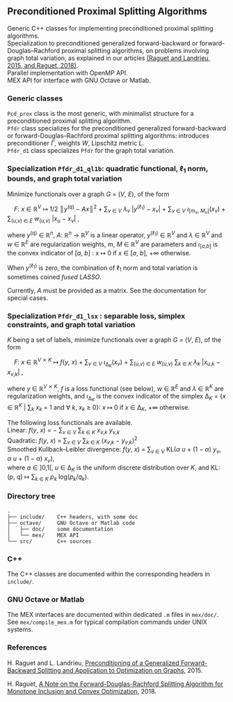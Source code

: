 ## Preconditioned Proximal Splitting Algorithms

Generic C++ classes for implementing preconditioned proximal splitting algorithms.  
Specialization to preconditioned generalized forward-backward or forward-Douglas–Rachford proximal splitting algorithms, on problems involving graph total variation, as explained in our articles [(Raguet and Landrieu, 2015, and Raguet, 2018)](#references).  
Parallel implementation with OpenMP API.  
MEX API for interface with GNU Octave or Matlab.  

### Generic classes
`Pcd_prox` class is the most generic, with minimalist structure for a preconditioned proximal splitting algorithm.  
`Pfdr` class specializes for the preconditioned generalized forward-backward or forward-Douglas–Rachford proximal splitting algorithms: introduces preconditioner _Γ_, weights _W_, Lipschitz metric _L_.  
`Pfdr_d1` class specializes `Pfdr` for the graph total variation.  

### Specialization `Pfdr_d1_ql1b`: quadratic functional, ℓ<sub>1</sub> norm, bounds, and graph total variation
Minimize functionals over a graph _G_ = (_V_, _E_), of the form   

    _F_: _x_ ∈ ℝ<sup>_V_</sup> ↦  1/2 ║_y_<sup>(q)</sup> − _A_<i>x</i>║<sup>2</sup> +
 ∑<sub>_v_ ∈ _V_</sub> _λ_<sub>_v_</sub> |_y_<sup>(ℓ<sub>1</sub>)</sup> − _x_<sub>_v_</sub>| +
 ∑<sub>_v_ ∈ _V_</sub> _ι_<sub>[_m_<sub>_v_</sub>, _M_<sub>_v_</sub>]</sub>(_x_<sub>_v_</sub>) +
 ∑<sub>(_u_,_v_) ∈ _E_</sub> _w_<sub>(_u_,_v_)</sub>
 |_x_<sub>_u_</sub> − _x_<sub>_v_</sub>| ,   

where _y_<sup>(q)</sup> ∈ ℝ<sup>_n_</sup>, 
_A_: ℝ<sup>_n_</sup> → ℝ<sup>_V_</sup> is a linear operator, 
_y_<sup>(ℓ<sub>1</sub>)</sup> ∈ ℝ<sup>_V_</sup> and 
_λ_ ∈ ℝ<sup>_V_</sup> and _w_ ∈ ℝ<sup>_E_</sup> are regularization weights, 
_m_, _M_ ∈ ℝ<sup>_V_</sup> are parameters and 
_ι_<sub>[_a_,_b_]</sub> is the convex indicator of [_a_, _b_] : x ↦ 0 if _x_ ∈ [_a_, _b_], +∞ otherwise.  

When _y_<sup>(ℓ<sub>1</sub>)</sup> is zero, the combination of ℓ<sub>1</sub> norm and total variation is sometimes coined _fused LASSO_.  

Currently, _A_ must be provided as a matrix. See the documentation for special cases.  

### Specialization `Pfdr_d1_lsx` : separable loss, simplex constraints, and graph total variation
_K_ being a set of labels, minimize functionals over a graph _G_ = (_V_, _E_), of the form   

    _F_: _x_ ∈ ℝ<sup>_V_ ⨯ _K_</sup> ↦  _f_(_y_, _x_) +
 ∑<sub>_v_ ∈ _V_</sub> _ι_<sub>Δ<sub>_K_</sub></sub>(_x_<sub>_v_</sub>) +
 ∑<sub>(_u_,_v_) ∈ _E_</sub> _w_<sub>(_u_,_v_)</sub>
 ∑<sub>_k_ ∈ _K_</sub> _λ_<sub>_k_</sub> |_x_<sub>_u_,_k_</sub> − _x_<sub>_v_,_k_</sub>| ,  

where _y_ ∈ ℝ<sup>_V_ ⨯ _K_</sup>, _f_ is a loss functional (see below), _w_ ∈ ℝ<sup>_E_</sup> and _λ_ ∈ ℝ<sup>_K_</sup> are regularization weights, and _ι_<sub>Δ<sub>_K_</sub></sub> is the convex indicator of the simplex
Δ<sub>_K_</sub> = {_x_ ∈ ℝ<sup>_K_</sup> | ∑<sub>_k_</sub> _x_<sub>_k_</sub> = 1 and ∀ _k_, _x_<sub>_k_</sub> ≥ 0}: _x_ ↦ 0 if _x_ ∈ Δ<sub>_K_</sub>, +∞ otherwise. 

The following loss functionals are available.  
Linear: _f_(_y_, _x_) = − ∑<sub>_v_ ∈ _V_</sub> ∑<sub>_k_ ∈ _K_</sub> _x_<sub>_v_,_k_</sub> _y_<sub>_v_,_k_</sub>  
Quadratic: _f_(_y_, _x_) = ∑<sub>_v_ ∈ _V_</sub> ∑<sub>_k_ ∈ _K_</sub> (_x_<sub>_v_,_k_</sub> − _y_<sub>_v_,_k_</sub>)<sup>2</sup>  
Smoothed Kullback–Leibler divergence: _f_(_y_, _x_) = ∑<sub>_v_ ∈ _V_</sub>
KL(_α_ _u_ + (1 − _α_) _y_<sub>_v_</sub>, _α_ _u_ + (1 − _α_) _x_<sub>_v_</sub>),  
where _α_ ∈ \]0,1\[,
_u_ ∈ Δ<sub>_K_</sub> is the uniform discrete distribution over _K_,
and
KL: (_p_, _q_) ↦ ∑<sub>_k_ ∈ _K_</sub> _p_<sub>_k_</sub> log(_p_<sub>_k_</sub>/_q_<sub>_k_</sub>).  

### Directory tree
    .   
    ├── include/    C++ headers, with some doc  
    ├── octave/     GNU Octave or Matlab code  
    │   ├── doc/    some documentation  
    │   └── mex/    MEX API  
    └── src/        C++ sources  

### C++
The C++ classes are documented within the corresponding headers in `include/`.  

### GNU Octave or Matlab
The MEX interfaces are documented within dedicated `.m` files in `mex/doc/`.  
See `mex/compile_mex.m` for typical compilation commands under UNIX systems.  

### References
H. Raguet and L. Landrieu, [Preconditioning of a Generalized Forward-Backward Splitting and Application to Optimization on Graphs](https://1a7r0ch3.github.io/pgfb/), 2015.

H. Raguet, [A Note on the Forward-Douglas-Rachford Splitting Algorithm for Monotone Inclusion and Convex Optimization](https://1a7r0ch3.github.io/fdr/), 2018.
